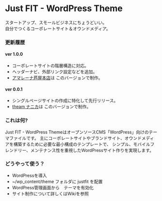 # Just FIT - WordPress Theme #

スタートアップ、スモールビジネスにちょうどいい。  
自分でつくるコーポレートサイト＆オウンドメディア。

### 更新履歴 ###

#### ver 1.0.0 ####
- コーポレートサイトの階層構造に対応。
- ヘッダーナビ、外部リンク設定などを追加。
- [アマレーナ芦屋本店](http://amarena.jp)は このバージョンで制作。

#### ver 0.0.1 ####
- シングルページサイトの作成に特化して先行リリース。
- [theam ナニカ](http://www.nanika-e-idea.com)は このバージョンで制作。

### これは何? ###

 Just FIT - WordPress ThemeはオープンソースCMS「WordPress」向けのテーマファイルです。 
主にコーポレートサイトやブランドサイト、オウンドメディアを構築するために必要な最小構成のテンプレートで、
シンプル、モバイルフレンドリー、メンテナンス性を重視したWordPressサイト作りを実現します。

### どうやって使う？ ###

* WordPressを導入
* ~/wp_content/theme フォルダに justfit を配置
* WordPress管理画面から　テーマを有効化
* サイト制作について詳しくはWikiを参照
